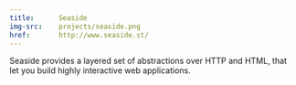 ```yaml
---
title:      Seaside
img-src:    projects/seaside.png
href:       http://www.seaside.st/
---
```

Seaside provides a layered set of abstractions over HTTP and HTML, that let you build highly interactive web applications.

<!--
It is ported to and maintained for several Smalltalk dialects.
-->
